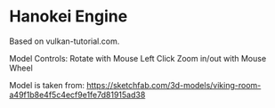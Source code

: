 # Hanokei Engine
Based on vulkan-tutorial.com.

Model Controls: 
  Rotate with Mouse Left Click
  Zoom in/out with Mouse Wheel

Model is taken from: https://sketchfab.com/3d-models/viking-room-a49f1b8e4f5c4ecf9e1fe7d81915ad38
